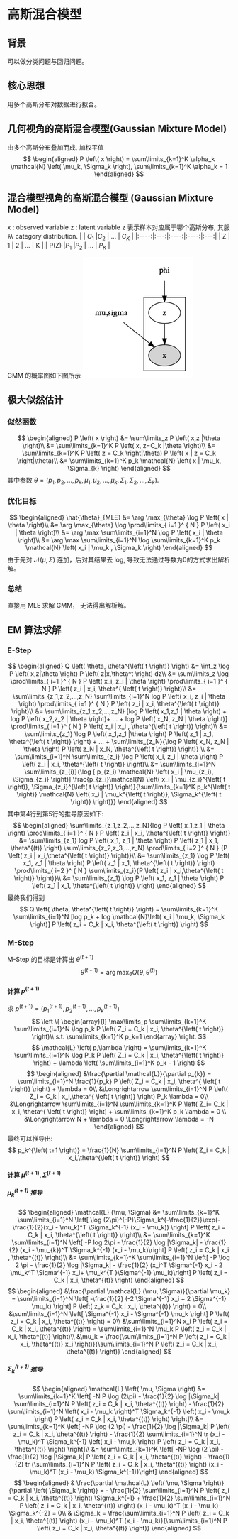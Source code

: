 # 高斯混合模型
## 背景
可以做分类问题与回归问题。
## 核心思想
用多个高斯分布对数据进行拟合。
## 几何视角的高斯混合模型(Gaussian Mixture Model)
由多个高斯分布叠加而成, 加权平值
$$
\begin{aligned}
P \left( x \right) = \sum\limits_{k=1}^K \alpha_k \mathcal{N} \left( \mu_k, \Sigma_k \right), \sum\limits_{k=1}^K \alpha_k = 1
\end{aligned}
$$
## 混合模型视角的高斯混合模型 (Gaussian Mixture Model)
x : observed variable
z : latent variable
z 表示样本对应属于哪个高斯分布, 其服从 category distribution.
|      | $C_1$ |$C_2$ | ... | $C_K$ |
|:----:|:---:|:----:|:----:|:---:|
| Z    | 1   | 2   | ... | K   |
| P(Z) |$P_1$ |$P_2$ | ... | $P_K$ |

GMM 的概率图如下图所示
![xx](./Figure/GMMProbabilityGraphy.png)
## 极大似然估计
### 似然函数
$$
\begin{aligned}
P \left( x \right) &= \sum\limits_z P \left( x,z |\theta \right)\\
&= \sum\limits_{k=1}^K P \left( x, z=C_k |\theta \right)\\
&= \sum\limits_{k=1}^K P \left( z = C_k \right|\theta) P \left( x | z = C_k \right|\theta)\\
&= \sum\limits_{k=1}^K p_k \mathcal{N} \left( x | \mu_k, \Sigma_{k} \right)
\end{aligned}
$$
其中参数 $\theta = \left( p_1, p_2,...,p_k, \mu_1, \mu_2,...,\mu_k, \Sigma_1,\Sigma_2, ..., \Sigma_{k} \right)$.
### 优化目标
$$
\begin{aligned}
\hat{\theta}_{MLE} &= \arg \max_{\theta} \log P \left( x | \theta \right)\\
&= \arg \max_{\theta} \log \prod\limits_{ i=1 }^ { N }  P \left( x_i | \theta \right)\\
&= \arg \max \sum\limits_{i=1}^N \log P \left( x_i | \theta \right)\\
&= \arg \max \sum\limits_{i=1}^N \log \sum\limits_{k=1}^K p_k \mathcal{N} \left( x_i | \mu_k , \Sigma_k \right)
\end{aligned}
$$
由于先对 $\mathcal{N} \left( \mu,\Sigma \right)$ 连加，后对其结果去 log, 导致无法通过导数为0的方式求出解析解。
### 总结 
直接用 MLE 求解 GMM， 无法得出解析解。
## EM 算法求解
### E-Step
$$
\begin{aligned}
Q \left( \theta, \theta^{\left( t \right)} \right) &= \int_z \log P \left( x,z|\theta \right) P \left( z|x,\theta^t \right) dz\\
&= \sum\limits_z \log \prod\limits_{ i=1 }^ { N }  P \left( x_i, z_i | \theta \right) \prod\limits_{ i=1 }^ { N } P \left( z_i | x_i, \theta^{ \left( t  \right)} \right)\\
&= \sum\limits_{z_1,z_2,...,z_N} \sum\limits_{i=1}^N log P \left( x_i, z_i | \theta \right) \prod\limits_{ i=1 }^ { N } P \left( z_i | x_i, \theta^{\left( t \right)} \right)\\
&= \sum\limits_{z_1,z_2,...,z_N} [log P \left( x_1,z_1 | \theta \right) + log P \left( x_2,z_2 | \theta \right)+ ... + log P \left( x_N, z_N | \theta \right)] \prod\limits_{ i=1 }^ { N }  P \left( z_i | x_i , \theta^{\left( t \right)} \right)\\
&= \sum\limits_{z_1} \log P \left( x_1,z_1 |\theta \right) P \left( z_1 | x_1, \theta^{\left( t \right)} \right) + ... + \sum\limits_{z_N}{\log P \left( x_N, z_N | \theta \right) P \left( z_N | x_N, \theta^{\left( t \right)} \right)} \\
&= \sum\limits_{i=1}^N \sum\limits_{z_i} \log P \left( x_i, z_i | \theta \right) P \left( z_i | x_i, \theta^{\left( t \right)} \right)\\
&= \sum\limits_{i=1}^N \sum\limits_{z_{i}}{\log [ p_{z_i} \mathcal{N} \left( x_i | \mu_{z_i}, \Sigma_{z_i} \right)] \frac{p_{z_i}\mathcal{N} \left( x_i | \mu_{z_i}^{\left( t \right)}, \Sigma_{z_i}^{\left( t \right)} \right)}{\sum\limits_{k=1}^K p_k^{\left( t \right)} \mathcal{N} \left( x_i | \mu_k^{\left( t \right)}, \Sigma_k^{\left( t \right)} \right)}}
\end{aligned}
$$
其中第4行到第5行的推导原因如下:
$$
\begin{aligned}
\sum\limits_{z_1,z_2,...,z_N}{log P \left( x_1,z_1 | \theta \right) \prod\limits_{ i=1 }^ { N } P \left( z_i | x_i, \theta^{\left( t \right)} \right)} &= \sum\limits_{z_1} log P \left( x_1, z_1 | \theta \right) P \left( z_1 | x_1, \theta^{(t)} \right) \sum\limits_{z_2,z_3,...,z_N} \prod\limits_{ i=2 }^ { N } {P \left( z_i | x_i,\theta^{\left( t \right)} \right)}\\
&= \sum\limits_{z_1} \log P \left( x_1, z_1 | \theta \right) P \left( z_1 | x_1, \theta^{\left( t \right)} \right)  \prod\limits_{ i=2 }^ { N } \sum\limits_{z_i}{P \left( z_i | x_i,\theta^{\left( t \right)} \right)}\\
&= \sum\limits_{z_1} \log P \left( x_1, z_1 | \theta \right) P \left( z_1 | x_1, \theta^{\left( t \right)} \right)
\end{aligned}
$$
最终我们得到
$$
Q \left( \theta, \theta^{\left( t \right)} \right) = \sum\limits_{k=1}^K \sum\limits_{i=1}^N [log p_k + log \mathcal{N}\left( x_i | \mu_k, \Sigma_k \right)] P \left( z_i = C_k | x_i, \theta^{\left( t \right)} \right)
$$
### M-Step
M-Step 的目标是计算出 $\theta^{(t+1)}$
$$
\theta^{\left( t+1 \right)} = \arg \max_{\theta} Q \left( \theta, \theta^{\left( t \right)} \right)
$$
#### 计算 $p^{\left( t+1 \right)}$
求 $p^{\left( t+1 \right)} = \left( p_1^{\left( t+1 \right)}, p_2^{\left( t+1 \right)},...,p_k^{\left( t+1 \right)}\right)$
$$
\left \{
\begin{array}{l}
\max\limits_p \sum\limits_{k=1}^K \sum\limits_{i=1}^N \log p_k P \left( Z_i = C_k | x_i, \theta^{\left( t \right)} \right)\\
s.t. \sum\limits_{k=1}^K p_k=1
\end{array}
\right. 
$$
$$
\mathcal{L} \left( p,\lambda \right) = \sum\limits_{k=1}^K \sum\limits_{i=1}^N \log P_k P \left( Z_i = C_k | x_i, \theta^{\left( t \right)} \right) + \lambda \left( \sum\limits_{i=1}^K p_k - 1 \right)
$$
$$
\begin{aligned}
&\frac{\partial \mathcal{L}}{\partial p_{k}} = \sum\limits_{i=1}^N \frac{1}{p_k} P \left( Z_i = C_k | x_i, \theta^{ \left( t \right)} \right) + \lambda = 0\\
&\Longrightarrow \sum\limits_{i=1}^N P \left( Z_i = C_k | x_i,\theta^{ \left( t \right)} \right) P_k \lambda = 0\\
&\Longrightarrow \sum\limits_{i=1}^N \sum\limits_{k=1}^K P \left( Z_i= C_k | x_i, \theta^{ \left( t \right)} \right) + \sum\limits_{k=1}^K p_k \lambda = 0 \\
&\Longrightarrow N + \lambda = 0 \Longrightarrow \lambda = -N
\end{aligned}
$$
最终可以推导出:
$$
p_k^{\left( t+1 \right)} = \frac{1}{N} \sum\limits_{i=1}^N P \left( Z_i = C_k | x_i,\theta^{\left( t \right)} \right)
$$
#### 计算 $\mu^{\left( t+1 \right)}, \Sigma^{\left( t+1 \right)}$
##### $\mu_k^{(t+1)}$ 推导
$$
\begin{aligned}
\mathcal{L} (\mu, \Sigma) &= \sum\limits_{k=1}^K \sum\limits_{i=1}^N \left[ \log (2\pi)^{-P}\Sigma_k^{-\frac{1}{2}}\exp(-\frac{1}{2}(x_i - \mu_k)^T \Sigma_k^{-1} (x_i - \mu_k)) \right] P \left( z_i = C_k | x_i, \theta^{\left( t \right)} \right)\\
&= \sum\limits_{k=1}^K \sum\limits_{i=1}^N \left[ -P log 2\pi - \frac{1}{2} \log |\Sigma_k|  - \frac{1}{2} (x_i - \mu_{k})^T \Sigma_k^{-1} (x_i - \mu_k)\right] P \left( z_i = C_k | x_i , \theta^{(t)} \right)\\
&= \sum\limits_{k=1}^K \sum\limits_{i=1}^N \left[ -P \log 2 \pi - \frac{1}{2} \log |\Sigma_k|  - \frac{1}{2} (x_i^T \Sigma^{-1} x_i - 2 \mu_k^T \Sigma^{-1} x_i+ \mu_k^{T }\Sigma^{-1} \mu_k)\right] P \left( z_i = C_k | x_i, \theta^{(t)} \right)
\end{aligned}
$$
$$
\begin{aligned}
&\frac{\partial \mathcal{L} (\mu, \Sigma)}{\partial \mu_k} = \sum\limits_{i=1}^N \left[ -\frac{1}{2} (-2 \Sigma^{-1} x_i + 2 \Sigma^{-1} \mu_k) \right] P \left( z_k = C_k | x_i, \theta^{(t)} \right) = 0\\
&\sum\limits_{i=1}^N \left[ \Sigma^{-1} x_i - \Sigma^{-1} \mu_k \right] P \left( z_i = C_k | x_i, \theta^{(t)} \right) = 0\\
&\sum\limits_{i=1}^N x_i P \left( z_i = C_k | x_i, \theta^{(t)} \right) = \sum\limits_{i=1}^N \mu_k P \left( z_i = C_k | x_i, \theta^{(t)} \right)\\
&\mu_k = \frac{\sum\limits_{i=1}^N P \left( z_i = C_k | x_i, \theta^{(t)} x_i \right)}{\sum\limits_{i=1}^N P \left( z_i = C_k | x_i, \theta^{(t)} \right)}
\end{aligned}
$$
##### $\Sigma_k^{(t+1)}$ 推导
$$
\begin{aligned}
\mathcal{L} \left( \mu, \Sigma \right) &= \sum\limits_{k=1}^K \left[ -N P \log (2\pi) - \frac{1}{2} \log |\Sigma_k| \sum\limits_{i=1}^N P \left( z_i = C_k | x_i, \theta^{(t)} \right) - \frac{1}{2} \sum\limits_{i=1}^N \left( x_i - \mu_k \right)^T \Sigma_k^{-1} \left( x_i - \mu_k \right) P \left( z_i = C_k | x_i, \theta^{(t)} \right) \right]\\
&= \sum\limits_{k=1}^K \left[ -NP \log (2 \pi) - \frac{1}{2} \log |\Sigma_k| P \left( z_i = C_k | x_i, \theta^{(t)} \right) - \frac{1}{2} \sum\limits_{i=1}^N tr (x_i - \mu_k)^T \Sigma_k^{-1} \left( x_i - \mu_k \right) P \left( z_i = C_k | x_i, \theta^{(t)} \right) \right]\\
&= \sum\limits_{k=1}^K \left[ -NP \log (2 \pi) - \frac{1}{2} \log |\Sigma_k| P \left( z_i = C_k | x_i, \theta^{(t)} \right) - \frac{1}{2} tr (\sum\limits_{i=1}^N P \left( z_i = C_k | x_i, \theta^{(t)} \right) (x_i - \mu_k)^T (x_i - \mu_k) \Sigma_k^{-1})\right]
\end{aligned}
$$
$$
\begin{aligned}
& \frac{\partial \mathcal{L} \left( \mu, \Sigma \right)}{\partial \left( \Sigma_k \right)} = - \frac{1}{2} \sum\limits_{i=1}^N P \left( z_i = C_k | x_i, \theta^{(t)} \right) \Sigma_k^{-1} + \frac{1}{2} \sum\limits_{i=1}^N P \left( z_i = C_k | x_i, \theta^{(t)} \right) (x_i - \mu_k)^T (x_i - \mu_k) \Sigma_k^{-2} = 0\\
& \Sigma_k = \frac{\sum\limits_{i=1}^N P \left( z_i = C_k | x_i, \theta^{(t)} \right) (x_i - \mu_k)^T (x_i - \mu_k)}{\sum\limits_{i=1}^N P \left( z_i = C_k | x_i, \theta^{(t)} \right)}
\end{aligned}
$$